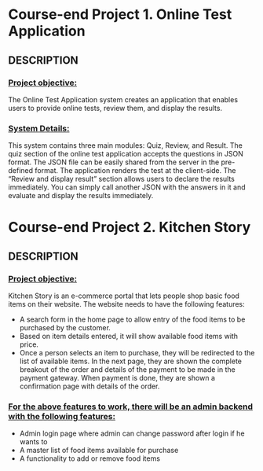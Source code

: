 # Course-end Project 1. Online Test Application
## DESCRIPTION

### <ins>Project objective:</ins> 
The Online Test Application system creates an application that enables users to provide online tests, review them, and display the results.

### <ins>System Details:</ins>
This system contains three main modules: Quiz, Review, and Result. The quiz section of the online test application accepts the questions in JSON format. The JSON file can be easily shared from the server in the pre-defined format. The application renders the test at the client-side.
The “Review and display result” section allows users to declare the results immediately. You can simply call another JSON with the answers in it and evaluate and display the results immediately.

# Course-end Project 2. Kitchen Story
## DESCRIPTION

### <ins>Project objective:</ins> 
Kitchen Story is an e-commerce portal that lets people shop  basic food items on their website. The website needs to have the following features: 

- A search form in the home page to allow entry of the food items to be purchased by the customer.
- Based on item details entered, it will show available food items with  price.
- Once a person selects an item to purchase, they will be redirected to the list of available items. In the next page, they are shown the complete breakout of the order and details of the payment to be made in the payment gateway. When payment is done, they are shown a confirmation page with details of the order.

### <ins>For the above features to work, there will be an admin backend with the following features:</ins> 

- Admin login page where admin can change password after login if he wants to
- A master list of food items available for purchase
- A functionality to add or remove food items
